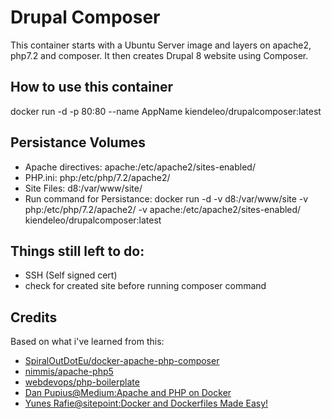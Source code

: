 # Drupal Composer
This container starts with a Ubuntu Server image and layers on apache2, php7.2 and composer.  It then creates Drupal 8 website using Composer.

## How to use this container

docker run -d -p 80:80 --name AppName kiendeleo/drupalcomposer:latest

## Persistance Volumes
- Apache directives: apache:/etc/apache2/sites-enabled/
- PHP.ini: php:/etc/php/7.2/apache2/
- Site Files: d8:/var/www/site/
- Run command for Persistance: docker run -d -v d8:/var/www/site -v php:/etc/php/7.2/apache2/ -v apache:/etc/apache2/sites-enabled/ kiendeleo/drupalcomposer:latest

## Things still left to do:
- SSH (Self signed cert)
- check for created site before running composer command

## Credits
Based on what i've learned from this:
- [SpiralOutDotEu/docker-apache-php-composer](https://github.com/SpiralOutDotEu/docker-apache-php-composer)
- [nimmis/apache-php5](https://hub.docker.com/r/nimmis/apache-php5/~/dockerfile/)
- [webdevops/php-boilerplate](https://hub.docker.com/r/webdevops/php-boilerplate/~/dockerfile/)
- [Dan Pupius@Medium:Apache and PHP on Docker](https://medium.com/dev-tricks/apache-and-php-on-docker-44faef716150#.5bz3h5mgy)
- [Yunes Rafie@sitepoint:Docker and Dockerfiles Made Easy!](http://www.sitepoint.com/docker-and-dockerfiles-made-easy/)
